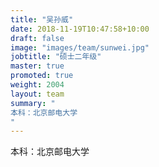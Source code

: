 ```yaml
---
title: "吴孙威"
date: 2018-11-19T10:47:58+10:00
draft: false
image: "images/team/sunwei.jpg"
jobtitle: "硕士二年级"
master: true
promoted: true
weight: 2004
layout: team
summary: "
本科：北京邮电大学
"
---
```


本科：北京邮电大学
